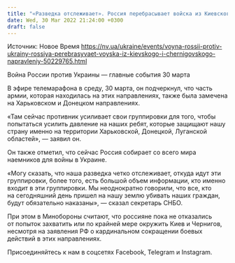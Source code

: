 ```yaml
---
title: "«Разведка отслеживает». Россия перебрасывает войска из Киевского и Черниговского направлений на восток — Данилов"
date: Wed, 30 Mar 2022 21:24:00 +0300
draft: false
---
```

Источник: Новое Время https://nv.ua/ukraine/events/voyna-rossii-protiv-ukrainy-rossiya-perebrasyvaet-voyska-iz-kievskogo-i-chernigovskogo-napravleniy-50229765.html


Война России против Украины — главные события 30 марта

 В эфире телемарафона в среду, 30 марта, он подчеркнул, что часть армии, которая находилась на этих направлениях, также была замечена на Харьковском и Донецком направлениях.

«Там сейчас противник усиливает свои группировки для того, чтобы попытаться усилить давление на наших ребят, которые защищают нашу страну именно на территории Харьковской, Донецкой, Луганской областей», — заявил он.

Он также отметил, что сейчас Россия собирает со всего мира наемников для войны в Украине.

«Могу сказать, что наша разведка четко отслеживает, откуда идут эти группировки, более того, есть большой объем информации, кто именно входит в эти группировки. Мы неоднократно говорили, что все, кто на сегодняшний день пришел на нашу землю убивать наших граждан, будут обязательно наказаны», — сказал секретарь СНБО.

При этом в Минобороны считают, что россияне пока не отказались от попыток захватить или по крайней мере окружить Киев и Чернигов, несмотря на заявления РФ о кардинальном сокращении боевых действий в этих направлениях.

Присоединяйтесь к нам в соцсетях Facebook, Telegram и Instagram.
